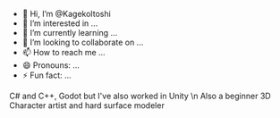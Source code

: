 - 👋 Hi, I’m @KagekoItoshi
- 👀 I’m interested in ...
- 🌱 I’m currently learning ...
- 💞️ I’m looking to collaborate on ...
- 📫 How to reach me ...
- 😄 Pronouns: ...
- ⚡ Fun fact: ...

C# and C++, Godot but I've also worked in Unity \n 
Also a beginner 3D Character artist and hard surface modeler
